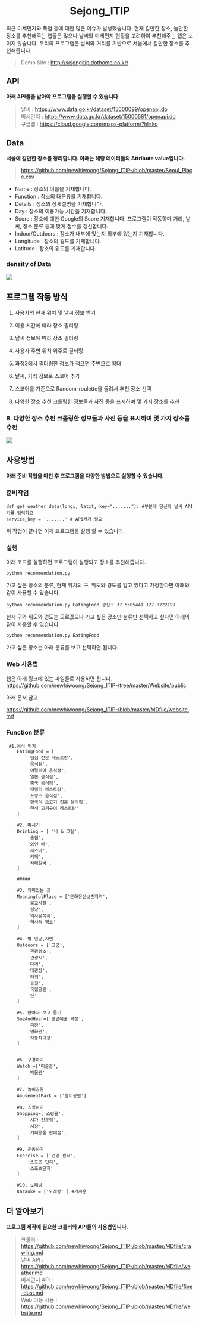 <h1 align="center">Sejong_ITIP</h1>
최근 미세먼지와 폭염 등에 대한 많은 이슈가 발생했습니다. 현재 갈만한 장소, 놀만한 장소를 추천해주는 앱들은 많으나 날씨와 미세먼지 현황을 고려하여 추천해주는 앱은 보이지 않습니다. 우리의 프로그램은 날씨와 거리를 기반으로 서울에서 갈만한 장소를 추천해줍니다.  

> Demo Site : http://sejongitip.dothome.co.kr/

## API
<b>아래 API들을 받아야 프로그램을 실행할 수 있습니다.</b>  
> 날씨 : https://www.data.go.kr/dataset/15000099/openapi.do  
> 미세먼지 : https://www.data.go.kr/dataset/15000581/openapi.do  
> 구글맵 : https://cloud.google.com/maps-platform/?hl=ko  

## Data
<b>서울에 갈만한 장소를 정리합니다. 아래는 해당 데이터들의 Attribute value입니다.</b>  
> https://github.com/newhiwoong/Sejong_ITIP-/blob/master/Seoul_Place.csv

- Name : 장소의 이름을 기재합니다.
- Function : 장소의 대분류를 기재합니다.
- Details : 장소의 상세설명을 기재합니다.
- Day : 장소의 이용가능 시간을 기재합니다.
- Score : 장소에 대한 Google의 Score 기재합니다. 프로그램이 작동하며 거리, 날씨, 장소 분류 등에 맞게 점수를 갱신합니다.
- Indoor/Outdoors : 장소가 내부에 있는지 외부에 있는지 기재합니다.
- Longitude : 장소의 경도를 기재합니다.
- Latitude : 장소의 위도를 기재합니다.

### density of Data  
![](image/map.PNG)


## 프로그램 작동 방식
1. 사용자의 현재 위치 및 날씨 정보 받기

2. 이용 시간에 따라 장소 필터링

3. 날씨 정보에 따라 장소 필터링

4. 사용자 주변 위치 위주로 필터링

5. 과정3에서 필터링한 정보가 적으면 주변으로 확대

6. 날씨, 거리 정보로 스코어 추가

7. 스코어를 기준으로 Random-roulette을 돌려서 추천 장소 선택

8. 다양한 장소 추천 크롤링한 정보들과 사진 등을 표시하며 몇 가지 장소를 추천

### 8. 다양한 장소 추천 크롤링한 정보들과 사진 등을 표시하며 몇 가지 장소를 추천
![](image/result.PNG)

## 사용방법
<b>아래 준비 작업을 마친 후 프로그램을 다양한 방법으로 실행할 수 있습니다.</b>  

### 준비작업
```
def get_weather_data(longi, latit, key="......."): #부분에 당신의 날씨 API키를 입력하고 
service_key = '.......' # API키가 필요 
```

위 작업이 끝나면 이제 프로그램을 실행 할 수 있습니다.

### 실행
아래 코드를 실행하면 프로그램이 실행되고 장소를 추천해줍니다.  
```
python recommendation.py
```

가고 싶은 장소의 분류, 현재 위치의 구, 위도와 경도를 알고 있다고 가정한다면 아래와 같이 사용할 수 있습니다.  
```
python recommendation.py EatingFood 광진구 37.5505441 127.0722199
```

현재 구와 위도와 경도는 모르겠으나 가고 싶은 장소만 분류만 선택하고 싶다면 아래와 같이 사용할 수 있습니다.  
```
python recommendation.py EatingFood
```

가고 싶은 장소는 아래 분류를 보고 선택하면 됩니다.

### Web 사용법

웹은 아래 링크에 있는 파일들로 사용하면 됩니다.  
https://github.com/newhiwoong/Sejong_ITIP-/tree/master/Website/public

아래 문서 참고

https://github.com/newhiwoong/Sejong_ITIP-/blob/master/MDfile/website.md

### Function 분류
```
 #1.음식 먹기
    EatingFood = [
        '딤섬 전문 레스토랑',
        '음식점',
        '이탈리아 음식점',
        '일본 음식점',
        '중국 음식점',
        '패밀리 레스토랑',
        '프랑스 음식점',
        '한국식 소고기 전문 음식점',
        '한식 고기구이 레스토랑'
    ]

    #2. 마시기 
    Drinking = [ '바 & 그릴',
        '술집',
        '와인 바',
        '재즈바',
        '카페',
        '칵테일바',
    ]

    #####

    #3. 의미있는 곳
    MeaningfulPlace = ['문화유산보존지역',
        '불교사찰',
        '성당',
        '역사유적지',
        '역사적 명소'
    ]

    #4. 밖 인공,자연
    Outdoors = ['고궁',
        '관광명소',
        '관광지',
        '다리',
        '대광장',
        '타워',
        '공원',
        '국립공원',
        '산'
    ]

    #5. 앉아서 보고 듣기
    SeeAndHear=['공연예술 극장',
        '극장',
        '영화관',
        '자동차극장'
    ]


    #6. 구경하기 
    Watch =['미술관',
        '박물관'
    ]

    #7. 놀이공원 
    AmusementPark = ['놀이공원']  

    #8. 쇼핑하기
    Shopping=['쇼핑몰',
        '시가 전문점',
        '시장',
        '커피용품 판매점',
    ]

    #9. 운동하기
    Exercise = ['건강 센터',
        '스포츠 단지',
        '스포츠단지'
    ]

    #10. 노래방  
    Karaoke = ['노래방' ] #가까운
```


## 더 알아보기
<b>프로그램 제작에 필요한 크롤러와 API들의 사용법입니다.</b>  
> 크롤러 : https://github.com/newhiwoong/Sejong_ITIP-/blob/master/MDfile/crawling.md  
> 날씨 API : https://github.com/newhiwoong/Sejong_ITIP-/blob/master/MDfile/weather.md  
> 미세먼지 API : https://github.com/newhiwoong/Sejong_ITIP-/blob/master/MDfile/fine-dust.md  
> Web 이용 사용 : https://github.com/newhiwoong/Sejong_ITIP-/blob/master/MDfile/website.md
